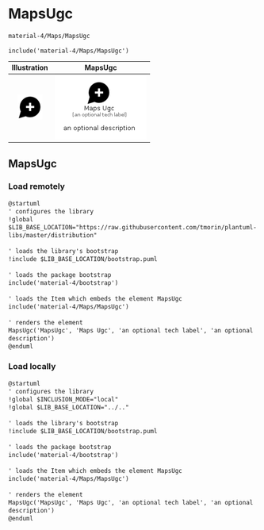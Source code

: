 # MapsUgc


```text
material-4/Maps/MapsUgc
```

```text
include('material-4/Maps/MapsUgc')
```



| Illustration | MapsUgc |
| :---: | :---: |
| ![illustration for Illustration](../../material-4/Maps/MapsUgc.png) | ![illustration for MapsUgc](../../material-4/Maps/MapsUgc.Local.png) |




## MapsUgc

### Load remotely
```plantuml
@startuml
' configures the library
!global $LIB_BASE_LOCATION="https://raw.githubusercontent.com/tmorin/plantuml-libs/master/distribution"

' loads the library's bootstrap
!include $LIB_BASE_LOCATION/bootstrap.puml

' loads the package bootstrap
include('material-4/bootstrap')

' loads the Item which embeds the element MapsUgc
include('material-4/Maps/MapsUgc')

' renders the element
MapsUgc('MapsUgc', 'Maps Ugc', 'an optional tech label', 'an optional description')
@enduml
```

### Load locally
```plantuml
@startuml
' configures the library
!global $INCLUSION_MODE="local"
!global $LIB_BASE_LOCATION="../.."

' loads the library's bootstrap
!include $LIB_BASE_LOCATION/bootstrap.puml

' loads the package bootstrap
include('material-4/bootstrap')

' loads the Item which embeds the element MapsUgc
include('material-4/Maps/MapsUgc')

' renders the element
MapsUgc('MapsUgc', 'Maps Ugc', 'an optional tech label', 'an optional description')
@enduml
```

